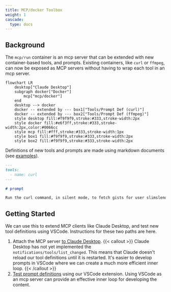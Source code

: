 ```yaml
---
title: MCP/docker Toolbox
weight: 1
cascade:
  type: docs
---
```


## Background

The `mcp/run` container is an mcp server that can be extended with new
container-based tools, and prompts. Existing containers, like `curl` or `ffmpeg`, can
now be exposed as MCP servers without having to wrap each tool in an mcp server.

```mermaid
flowchart LR
    desktop["Claude Desktop"]
    subgraph docker["Docker"]
        mcp["mcp/docker"]
    end
    desktop --> docker
    docker -- extended by --- box1["Tools/Prompt Def (curl)"]
    docker -- extended by --- box2["Tools/Prompt Def (ffmpeg)"]
    style desktop fill:#f9f9f9,stroke:#333,stroke-width:2px
    style docker fill:#e6f3ff,stroke:#333,stroke-width:2px,color:#0066cc
    style mcp fill:#fff,stroke:#333,stroke-width:1px
    style box1 fill:#f9f9f9,stroke:#333,stroke-width:2px
    style box2 fill:#f9f9f9,stroke:#333,stroke-width:2px
```

Definitions of new tools and prompts are made using markdown documents (see [examples](examples)).

```markdown
---
tools:
  - name: curl
---

# prompt

Run the curl command, in silent mode, to fetch gists for user slimslenderslacks from GitHub.
```

## Getting Started

We can use this to extend MCP clients like Claude Desktop, and test new tool definitions using
VSCode. Instructions for these two paths are here.

1. Attach the MCP server [to Claude Desktop](quickstart).
   {{< callout >}}
   Claude Desktop has not yet implemented the `notifications/tools/list_changed`. This means that
   Claude doesn't reload our tool definitions until it is restarted. It's easier to develop
   prompts in VSCode where we can create a much more efficient inner loop.
   {{< /callout >}}
2. [Test prompt definitions](quickstart_vscode) using our VSCode extension. Using VSCode as an
   mcp server can provide an effective inner loop for developing the content.
